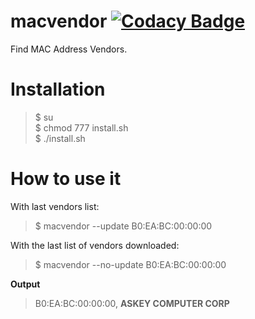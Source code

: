 # macvendor [![Codacy Badge](https://api.codacy.com/project/badge/Grade/45634303b630418da0c0972982b99556)](https://www.codacy.com/app/vvbv/macvendor?utm_source=github.com&amp;utm_medium=referral&amp;utm_content=vvbv/macvendor&amp;utm_campaign=Badge_Grade)
Find MAC Address Vendors.

# Installation
> $ su <br>
> $ chmod 777 install.sh <br>
> $ ./install.sh

# How to use it
With last vendors list:
> $ macvendor --update B0:EA:BC:00:00:00 <br>

With the last list of vendors downloaded:
> $ macvendor --no-update B0:EA:BC:00:00:00 <br>

<strong>Output</strong> <br>
> B0:EA:BC:00:00:00, <strong>ASKEY COMPUTER CORP </strong>